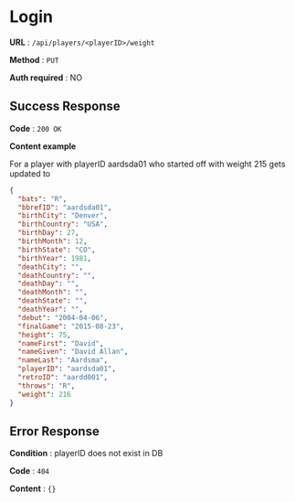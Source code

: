 # Login

**URL** : `/api/players/<playerID>/weight`

**Method** : `PUT`

**Auth required** : NO

## Success Response

**Code** : `200 OK`

**Content example**

For a player with playerID aardsda01 who started off with weight 215 gets updated to 

```json
{
  "bats": "R", 
  "bbrefID": "aardsda01", 
  "birthCity": "Denver", 
  "birthCountry": "USA", 
  "birthDay": 27, 
  "birthMonth": 12, 
  "birthState": "CO", 
  "birthYear": 1981, 
  "deathCity": "", 
  "deathCountry": "", 
  "deathDay": "", 
  "deathMonth": "", 
  "deathState": "", 
  "deathYear": "", 
  "debut": "2004-04-06", 
  "finalGame": "2015-08-23", 
  "height": 75, 
  "nameFirst": "David", 
  "nameGiven": "David Allan", 
  "nameLast": "Aardsma", 
  "playerID": "aardsda01", 
  "retroID": "aardd001", 
  "throws": "R", 
  "weight": 216
}
```
## Error Response

**Condition** : playerID does not exist in DB

**Code** : `404`

**Content** : `{}`
